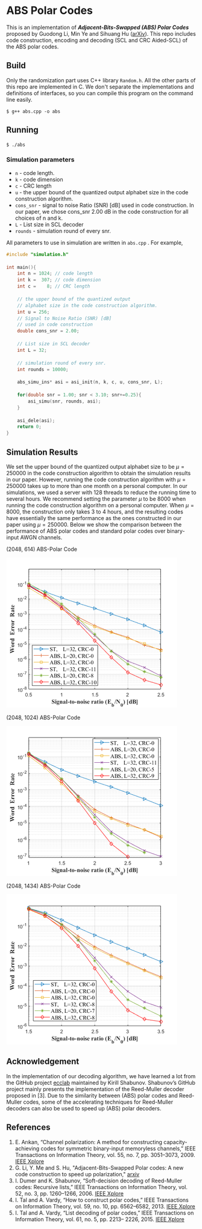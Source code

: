 # ABS Polar Codes
This is an implementation of ***Adjacent-Bits-Swapped (ABS) Polar Codes*** proposed by Guodong Li, Min Ye and Sihuang Hu ([arXiv]()). This repo includes code construction, encoding and decoding (SCL and CRC Aided-SCL) of the ABS polar codes.

## Build

Only the randomization part uses C++ library `Random.h`.  All the other parts of this repo are implemented in C. We don't separate the implementations and definitions of  interfaces, so you can compile this program on the command line easily.

```
$ g++ abs.cpp -o abs
```

## Running

```
$ ./abs
```

### Simulation parameters

+ `n` - code length.
+ `k` - code dimension
+ `c` - CRC length
+ `u` - the upper bound of the quantized output alphabet size in the code construction algorithm.
+ `cons_snr` - signal to noise Ratio (SNR) [dB] used in code construction. In our paper, we chose cons_snr 2.00 dB in the code construction for all choices of n and k.
+ `L` - List size in SCL decoder
+ `rounds` - simulation round of every snr.

All parameters  to use in simulation are written in `abs.cpp` . For example, 

```C++
#include "simulation.h"

int main(){
    int n = 1024; // code length
    int k =  307; // code dimension
    int c =    8; // CRC length
    
    // the upper bound of the quantized output
    // alphabet size in the code construction algorithm.
    int u = 256;
    // Signal to Noise Ratio (SNR) [dB]
    // used in code construction
    double cons_snr = 2.00; 
	
    // List size in SCL decoder
    int L = 32;   

    // simulation round of every snr.
    int rounds = 10000;

    abs_simu_ins* asi = asi_init(n, k, c, u, cons_snr, L);
    
    for(double snr = 1.00; snr < 3.10; snr+=0.25){
        asi_simu(snr, rounds, asi);
    }

    asi_dele(asi);
    return 0;
}  
```

## Simulation Results


We set the upper bound of the quantized output alphabet size to be $\mu=250000$ in the code construction algorithm to obtain the simulation results in our paper. However, running the code construction algorithm with $\mu=250000$ takes up to more than one month on a personal computer. In our simulations, we used a server with 128 threads to reduce the running time to several hours. We recommend setting the parameter $\mu$ to be 8000 when running the code construction algorithm on a personal computer. When $\mu=8000$, the construction only takes 3 to 4 hours, and the resulting codes have essentially the same performance as the ones constructed in our paper using $\mu=250000$. Below we show the comparison between the performance of ABS polar codes and standard polar codes over binary-input AWGN channels. 

(2048, 614) ABS-Polar Code

<img src="/fig/2048_614.png?raw=true" alt="2048_614" title="Performance comparison between standard polar codes and ABS polar codes" style="zoom:100%;" />

(2048, 1024) ABS-Polar Code

<img src="/fig/2048_1024.png?raw=true" alt="2048_1024" title="Performance comparison between standard polar codes and ABS polar codes" style="zoom:100%;" />

(2048, 1434) ABS-Polar Code

<img src="/fig/2048_1434.png?raw=true" alt="2048_1434" title="Performance comparison between standard polar codes and ABS polar codes" style="zoom:100%;" />

## Acknowledgement

In the implementation of our decoding algorithm, we have learned a lot from the GitHub project [ecclab](https://github.com/kshabunov/ecclab)  maintained by Kirill Shabunov. Shabunov’s GitHub project mainly presents the implementation of the Reed-Muller decoder proposed in [3]. Due to the similarity between (ABS) polar codes and Reed-Muller codes, some of the accelerating techniques for Reed-Muller decoders can also be used to speed up (ABS) polar decoders.

## References

1. E. Arıkan, “Channel polarization: A method for constructing capacity-achieving codes for symmetric binary-input memoryless channels,” IEEE Transactions on Information Theory, vol. 55, no. 7, pp. 3051–3073, 2009. [IEEE Xplore](https://ieeexplore.ieee.org/document/5075875)
2. G. Li, Y. Me and S. Hu, "Adjacent-Bits-Swapped Polar codes: A new code construction to speed up polarization,"  [arxiv]()
3. I. Dumer and K. Shabunov, “Soft-decision decoding of Reed-Muller codes: Recursive lists,” IEEE Transactions on Information Theory, vol. 52, no. 3, pp. 1260–1266, 2006. [IEEE Xplore](https://ieeexplore.ieee.org/document/1603792)
4. I. Tal and A. Vardy, “How to construct polar codes,” IEEE Transactions on Information Theory, vol. 59, no. 10, pp. 6562–6582, 2013. [IEEE Xplore](https://ieeexplore.ieee.org/document/6557004)
5. I. Tal and A. Vardy, “List decoding of polar codes,” IEEE Transactions on Information Theory, vol. 61, no. 5, pp. 2213– 2226, 2015. [IEEE Xplore](https://ieeexplore.ieee.org/document/7055304)
